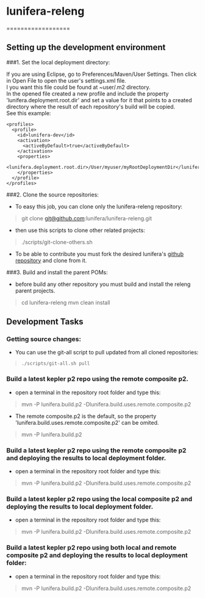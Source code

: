 # lunifera-releng
==================

## Setting up the development environment

###1. Set the local deployment directory:

If you are using Eclipse, go to Preferences/Maven/User Settings. Then click in Open File to open the user's settings.xml file.    
I you want this file could be found at ~user/.m2 directory.    
In the opened file created a new profile and include the property 'lunifera.deployment.root.dir' and set a value for it that points to a created directory where the result of each repository's build will be copied.     
See this example:

    <profiles>
      <profile>
        <id>lunifera-dev</id>
        <activation>
          <activeByDefault>true</activeByDefault>
        </activation>
        <properties>
          <lunifera.deployment.root.dir>/User/myuser/myRootDeploymentDir</lunifera.deployment.root.dir>
        </properties>
      </profile>
    </profiles>

###2. Clone the source repositories:
- To easy this job, you can clone only the lunifera-releng repository:
> git clone git@github.com:lunifera/lunifera-releng.git

- then use this scripts to clone other related projects:
> ./scripts/git-clone-others.sh

- To be able to contribute you must fork the desired lunifera's [github repository](https://github.com/lunifera?tab=repositories) and clone from it.


###3. Build and install the parent POMs:
- before build any other repository you must build and install the releng parent projects.
>    cd lunifera-releng
>    mvn clean install


## Development Tasks

### Getting source changes:
- You can use the git-all script to pull updated from all cloned repositories:
> `./scripts/git-all.sh pull`


### Build a latest kepler p2 repo using the remote composite p2. 
- open a terminal in the repository root folder and type this:
 > mvn -P lunifera.build.p2 -Dlunifera.build.uses.remote.composite.p2

- The remote composite.p2 is the default, so the property 'lunifera.build.uses.remote.composite.p2' can be omited.
 > mvn -P lunifera.build.p2


### Build a latest kepler p2 repo using the remote composite p2 and deploying the results to local deployment folder.
- open a terminal in the repository root folder and type this:
 > mvn -P lunifera.build.p2 -Dlunifera.build.uses.remote.composite.p2


### Build a latest kepler p2 repo using the local composite p2 and deploying the results to local deployment folder.
- open a terminal in the repository root folder and type this:    
> mvn -P lunifera.build.p2 -Dlunifera.build.uses.remote.composite.p2


### Build a latest kepler p2 repo using both local and remote composite p2 and deploying the results to local deployment folder:
- open a terminal in the repository root folder and type this:
> mvn -P lunifera.build.p2 -Dlunifera.build.uses.remote.composite.p2



